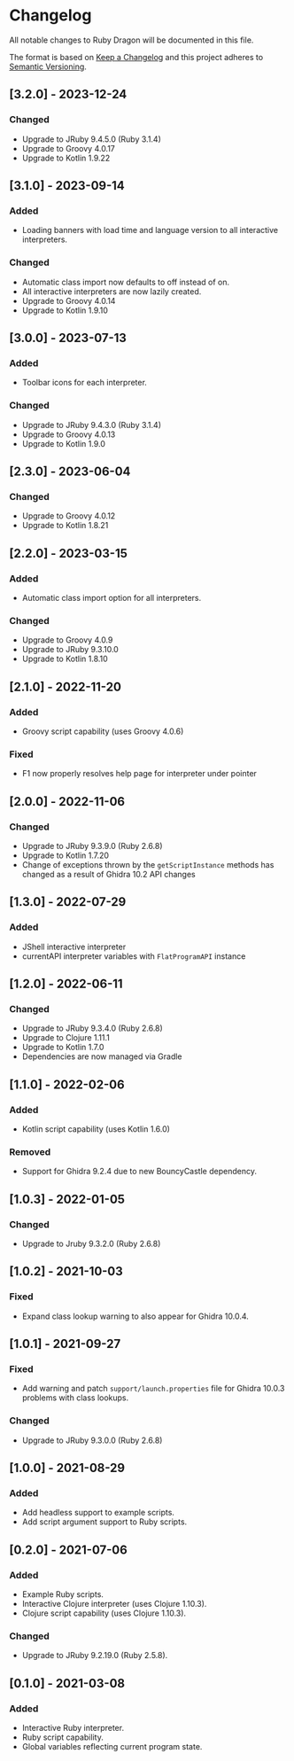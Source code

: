 # Changelog
All notable changes to Ruby Dragon will be documented in this file.

The format is based on [Keep a Changelog](https://keepachangelog.com/en/1.0.0/)
and this project adheres to [Semantic Versioning](https://semver.org/spec/v2.0.0.html).


## [3.2.0] - 2023-12-24
### Changed
 - Upgrade to JRuby 9.4.5.0 (Ruby 3.1.4)
 - Upgrade to Groovy 4.0.17
 - Upgrade to Kotlin 1.9.22


## [3.1.0] - 2023-09-14
### Added
 - Loading banners with load time and language version to all interactive
   interpreters.

### Changed
 - Automatic class import now defaults to off instead of on.
 - All interactive interpreters are now lazily created.
 - Upgrade to Groovy 4.0.14
 - Upgrade to Kotlin 1.9.10


## [3.0.0] - 2023-07-13
### Added
 - Toolbar icons for each interpreter.

### Changed
 - Upgrade to JRuby 9.4.3.0 (Ruby 3.1.4)
 - Upgrade to Groovy 4.0.13
 - Upgrade to Kotlin 1.9.0


## [2.3.0] - 2023-06-04
### Changed
 - Upgrade to Groovy 4.0.12
 - Upgrade to Kotlin 1.8.21


## [2.2.0] - 2023-03-15
### Added
 - Automatic class import option for all interpreters.

### Changed
 - Upgrade to Groovy 4.0.9
 - Upgrade to JRuby 9.3.10.0
 - Upgrade to Kotlin 1.8.10


## [2.1.0] - 2022-11-20
### Added
 - Groovy script capability (uses Groovy 4.0.6)

### Fixed
 - F1 now properly resolves help page for interpreter under pointer


## [2.0.0] - 2022-11-06
### Changed
 - Upgrade to JRuby 9.3.9.0 (Ruby 2.6.8)
 - Upgrade to Kotlin 1.7.20
 - Change of exceptions thrown by the `getScriptInstance` methods has changed
   as a result of Ghidra 10.2 API changes


## [1.3.0] - 2022-07-29
### Added
 - JShell interactive interpreter
 - currentAPI interpreter variables with `FlatProgramAPI` instance


## [1.2.0] - 2022-06-11
### Changed
 - Upgrade to JRuby 9.3.4.0 (Ruby 2.6.8)
 - Upgrade to Clojure 1.11.1
 - Upgrade to Kotlin 1.7.0
 - Dependencies are now managed via Gradle


## [1.1.0] - 2022-02-06
### Added
 - Kotlin script capability (uses Kotlin 1.6.0)

### Removed
 - Support for Ghidra 9.2.4 due to new BouncyCastle dependency.

## [1.0.3] - 2022-01-05
### Changed
 - Upgrade to Jruby 9.3.2.0 (Ruby 2.6.8)


## [1.0.2] - 2021-10-03
### Fixed
 - Expand class lookup warning to also appear for Ghidra 10.0.4.


## [1.0.1] - 2021-09-27
### Fixed
 - Add warning and patch `support/launch.properties` file for Ghidra 10.0.3
   problems with class lookups.


### Changed
 - Upgrade to JRuby 9.3.0.0 (Ruby 2.6.8)


## [1.0.0] - 2021-08-29
### Added
 - Add headless support to example scripts.
 - Add script argument support to Ruby scripts.


## [0.2.0] - 2021-07-06
### Added
 - Example Ruby scripts.
 - Interactive Clojure interpreter (uses Clojure 1.10.3).
 - Clojure script capability (uses Clojure 1.10.3).


### Changed
 - Upgrade to JRuby 9.2.19.0 (Ruby 2.5.8).


## [0.1.0] - 2021-03-08
### Added
 - Interactive Ruby interpreter.
 - Ruby script capability.
 - Global variables reflecting current program state.

